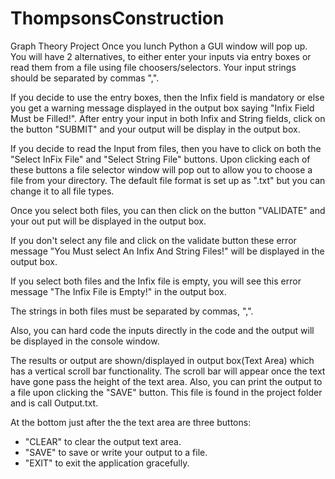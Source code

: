 # ThompsonsConstruction
Graph Theory Project
Once you lunch Python a GUI window will pop up.
You will have 2 alternatives, to either enter your inputs via entry boxes or read them from a file using file choosers/selectors.
Your input strings should be separated by commas ",".

If you decide to use the entry boxes, then the Infix field is mandatory or else you get a warning message displayed in the output
box saying "Infix Field Must be Filled!".
After entry your input in both Infix and String fields, click on the button "SUBMIT" and your output will be display in the output box.

If you decide to read the Input from files, then you have to click on both the "Select InFix File" and "Select String File" buttons.
Upon clicking each of these buttons a file selector window will pop out to allow you to choose a file from your directory. The default 
file format is set up as ".txt" but you can change it to all file types.

Once you select both files, you can then click on the button "VALIDATE" and your out put will be displayed in the output box.

If you don't select any file and click on the validate button these error message "You Must select An Infix And String Files!" will be displayed in the output box.

If you select both files and the Infix file is empty, you will see this error message "The Infix File is Empty!" in the output box.

The strings in both files must be separated by commas, ",".

Also, you can hard code the inputs directly in the code and the output will be displayed in the console window.

The results or output are shown/displayed in output box(Text Area) which has a vertical scroll bar functionality.
The scroll bar will appear once the text have gone pass the height of the text area.
Also, you can print the output to a file upon clicking the "SAVE" button. This file is found in the project folder and is call Output.txt.

At the bottom just after the the text area are three buttons:
- "CLEAR" to clear the output text area.
- "SAVE"  to save or write your output to a file.
- "EXIT" to exit the application gracefully.



